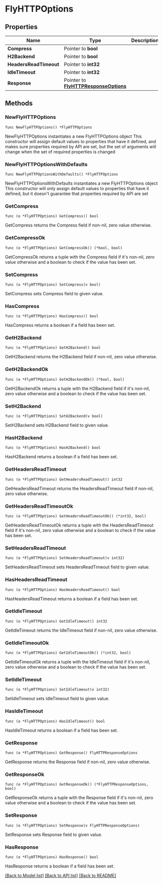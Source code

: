 # FlyHTTPOptions

## Properties

Name | Type | Description | Notes
------------ | ------------- | ------------- | -------------
**Compress** | Pointer to **bool** |  | [optional] 
**H2Backend** | Pointer to **bool** |  | [optional] 
**HeadersReadTimeout** | Pointer to **int32** |  | [optional] 
**IdleTimeout** | Pointer to **int32** |  | [optional] 
**Response** | Pointer to [**FlyHTTPResponseOptions**](FlyHTTPResponseOptions.md) |  | [optional] 

## Methods

### NewFlyHTTPOptions

`func NewFlyHTTPOptions() *FlyHTTPOptions`

NewFlyHTTPOptions instantiates a new FlyHTTPOptions object
This constructor will assign default values to properties that have it defined,
and makes sure properties required by API are set, but the set of arguments
will change when the set of required properties is changed

### NewFlyHTTPOptionsWithDefaults

`func NewFlyHTTPOptionsWithDefaults() *FlyHTTPOptions`

NewFlyHTTPOptionsWithDefaults instantiates a new FlyHTTPOptions object
This constructor will only assign default values to properties that have it defined,
but it doesn't guarantee that properties required by API are set

### GetCompress

`func (o *FlyHTTPOptions) GetCompress() bool`

GetCompress returns the Compress field if non-nil, zero value otherwise.

### GetCompressOk

`func (o *FlyHTTPOptions) GetCompressOk() (*bool, bool)`

GetCompressOk returns a tuple with the Compress field if it's non-nil, zero value otherwise
and a boolean to check if the value has been set.

### SetCompress

`func (o *FlyHTTPOptions) SetCompress(v bool)`

SetCompress sets Compress field to given value.

### HasCompress

`func (o *FlyHTTPOptions) HasCompress() bool`

HasCompress returns a boolean if a field has been set.

### GetH2Backend

`func (o *FlyHTTPOptions) GetH2Backend() bool`

GetH2Backend returns the H2Backend field if non-nil, zero value otherwise.

### GetH2BackendOk

`func (o *FlyHTTPOptions) GetH2BackendOk() (*bool, bool)`

GetH2BackendOk returns a tuple with the H2Backend field if it's non-nil, zero value otherwise
and a boolean to check if the value has been set.

### SetH2Backend

`func (o *FlyHTTPOptions) SetH2Backend(v bool)`

SetH2Backend sets H2Backend field to given value.

### HasH2Backend

`func (o *FlyHTTPOptions) HasH2Backend() bool`

HasH2Backend returns a boolean if a field has been set.

### GetHeadersReadTimeout

`func (o *FlyHTTPOptions) GetHeadersReadTimeout() int32`

GetHeadersReadTimeout returns the HeadersReadTimeout field if non-nil, zero value otherwise.

### GetHeadersReadTimeoutOk

`func (o *FlyHTTPOptions) GetHeadersReadTimeoutOk() (*int32, bool)`

GetHeadersReadTimeoutOk returns a tuple with the HeadersReadTimeout field if it's non-nil, zero value otherwise
and a boolean to check if the value has been set.

### SetHeadersReadTimeout

`func (o *FlyHTTPOptions) SetHeadersReadTimeout(v int32)`

SetHeadersReadTimeout sets HeadersReadTimeout field to given value.

### HasHeadersReadTimeout

`func (o *FlyHTTPOptions) HasHeadersReadTimeout() bool`

HasHeadersReadTimeout returns a boolean if a field has been set.

### GetIdleTimeout

`func (o *FlyHTTPOptions) GetIdleTimeout() int32`

GetIdleTimeout returns the IdleTimeout field if non-nil, zero value otherwise.

### GetIdleTimeoutOk

`func (o *FlyHTTPOptions) GetIdleTimeoutOk() (*int32, bool)`

GetIdleTimeoutOk returns a tuple with the IdleTimeout field if it's non-nil, zero value otherwise
and a boolean to check if the value has been set.

### SetIdleTimeout

`func (o *FlyHTTPOptions) SetIdleTimeout(v int32)`

SetIdleTimeout sets IdleTimeout field to given value.

### HasIdleTimeout

`func (o *FlyHTTPOptions) HasIdleTimeout() bool`

HasIdleTimeout returns a boolean if a field has been set.

### GetResponse

`func (o *FlyHTTPOptions) GetResponse() FlyHTTPResponseOptions`

GetResponse returns the Response field if non-nil, zero value otherwise.

### GetResponseOk

`func (o *FlyHTTPOptions) GetResponseOk() (*FlyHTTPResponseOptions, bool)`

GetResponseOk returns a tuple with the Response field if it's non-nil, zero value otherwise
and a boolean to check if the value has been set.

### SetResponse

`func (o *FlyHTTPOptions) SetResponse(v FlyHTTPResponseOptions)`

SetResponse sets Response field to given value.

### HasResponse

`func (o *FlyHTTPOptions) HasResponse() bool`

HasResponse returns a boolean if a field has been set.


[[Back to Model list]](../README.md#documentation-for-models) [[Back to API list]](../README.md#documentation-for-api-endpoints) [[Back to README]](../README.md)


